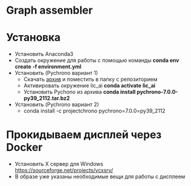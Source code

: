 # Graph assembler

# Установка

* Установить Anaconda3
* Создать окружение для работы с помощью команды **conda env create -f environment.yml**
* Установить (Pychrono вариант 1)
  * Скачать [архив](https://anaconda.org/projectchrono/pychrono/7.0.0/download/win-64/pychrono-7.0.0-py39_2112.tar.bz2) и поместить в папку с репозиторием
  * Активировать окружение lic_ai **conda activate lic_ai**
  * Установить Pychono из архива **conda install pychrono-7.0.0-py39_2112.tar.bz2**
* Установить (Pychrono вариант 2)
  * conda install -c projectchrono pychrono=7.0.0=py39_2112
  
# Прокидываем дисплей через Docker

* Установить Х сервер для Windows https://sourceforge.net/projects/vcxsrv/
* В образе уже указаны необходимые вещи для работы с дисплеем
  
